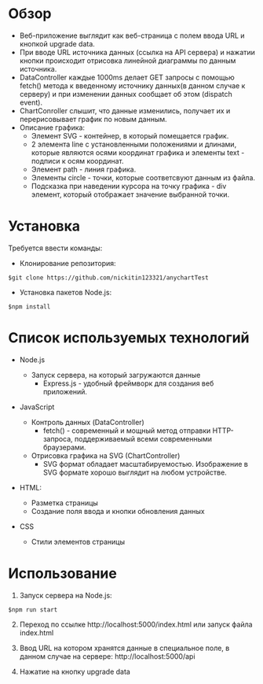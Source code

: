 # Обзор

- Веб-приложение выглядит как веб-страница с полем ввода URL и кнопкой upgrade data.
- При вводе URL источника данных (ссылка на API сервера) и нажатии кнопки происходит отрисовка линейной диаграммы по данным источника.
- DataController каждые 1000ms делает GET запросы с помощью fetch() метода к введенному источнику данных(в данном случае к серверу) и при изменении данных сообщает об этом (dispatch event).
- ChartConroller слышит, что данные изменились, получает их и перерисовывает график по новым данным.
- Описание графика:
  - Элемент SVG - контейнер, в который помещается график.
  - 2 элемента line с установленными положениями и длинами, которые являются осями координат графика и элементы text - подписи к осям координат.
  - Элемент path - линия графика.
  - Элементы circle - точки, которые соответсвуют данным из файла.
  - Подсказка при наведении курсора на точку графика - div элемент, который отображает значение выбранной точки.

# Установка

Требуется ввести команды:

- Клонирование репозитория:

```
$git clone https://github.com/nickitin123321/anychartTest
```

- Установка пакетов Node.js:

```
$npm install
```

# Список используемых технологий

- Node.js

  - Запуск сервера, на который загружаются данные
    - Express.js - удобный фреймворк для создания веб приложений.

- JavaScript

  - Контроль данных (DataController)
    - fetch() - современный и мощный метод отправки HTTP-запроса, поддерживаемый всеми современными браузерами.
  - Отрисовка графика на SVG (ChartController)
    - SVG формат обладает масштабируемостью. Изображение в SVG формате хорошо выглядит на любом устройстве.

- HTML:

  - Разметка страницы
  - Создание поля ввода и кнопки обновления данных

- CSS
  - Cтили элементов страницы

# Использование

1. Запуск сервера на Node.js:

```
$npm run start
```

2. Переход по ссылке http://localhost:5000/index.html или запуск файла index.html

3. Ввод URL на котором хранятся данные в специальное поле, в данном случае на сервере: http://localhost:5000/api

4. Нажатие на кнопку upgrade data
